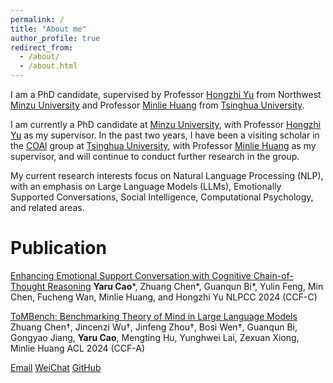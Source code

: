 ```yaml
---
permalink: /
title: "About me"
author_profile: true
redirect_from: 
  - /about/
  - /about.html
---
```

I am a PhD candidate, supervised by Professor [Hongzhi Yu](https://baike.baidu.com/item/%E4%BA%8E%E6%B4%AA%E5%BF%97/4596865) from Northwest [Minzu University](https://www.xbmu.edu.cn/) and Professor [Minlie Huang](https://www.cs.tsinghua.edu.cn/info/1121/5620.htm) from [Tsinghua University](https://www.tsinghua.edu.cn/).

I am currently a PhD candidate at [Minzu University](https://www.xbmu.edu.cn/), with Professor [Hongzhi Yu](https://baike.baidu.com/item/%E4%BA%8E%E6%B4%AA%E5%BF%97/4596865) as my supervisor. In the past two years, I have been a visiting scholar in the [COAl](https://coai.cs.tsinghua.edu.cn/) group at [Tsinghua University](https://www.tsinghua.edu.cn/), with Professor [Minlie Huang](https://www.cs.tsinghua.edu.cn/info/1121/5620.htm) as my supervisor, and will continue to conduct further research in the group.

My current research interests focus on Natural Language Processing (NLP), with an emphasis on Large Language Models (LLMs), Emotionally Supported Conversations, Social Intelligence, Computational Psychology, and related areas.

Publication
======
[Enhancing Emotional Support Conversation with Cognitive Chain-of-Thought Reasoning](https://github.com/YaruCao-AI/CogChain)
**Yaru Cao***, Zhuang Chen*, Guanqun Bi*, Yulin Feng, Min Chen, Fucheng Wan, Minlie Huang, and Hongzhi Yu
NLPCC 2024 (CCF-C)

[ToMBench: Benchmarking Theory of Mind in Large Language Models](https://aclanthology.org/2024.acl-long.847.pdf)
Zhuang Chen†, Jincenzi Wu†, Jinfeng Zhou†, Bosi Wen†, Guanqun Bi, Gongyao Jiang, **Yaru Cao**, Mengting Hu, Yunghwei Lai, Zexuan Xiong, Minlie Huang
ACL 2024 (CCF-A)

[Email](1195825322@qq.com,y22240011@stu.xbmu.edu.cn) 
[WeiChat](https://github.com/caoyaru123/yarucao.github.io/blob/master/images/WeChat.jpg)
[GitHub](https://github.com/YaruCao-AI)
